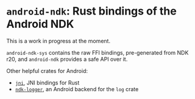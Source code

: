 # `android-ndk`: Rust bindings of the Android NDK

This is a work in progress at the moment.

`android-ndk-sys` contains the raw FFI bindings, pre-generated from NDK r20, and `android-ndk`
provides a safe API over it.

Other helpful crates for Android:

 * [`jni`](https://crates.io/crates/jni), JNI bindings for Rust
 * [`ndk-logger`](https://crates.io/crates/ndk-logger), an Android backend for the `log` crate
